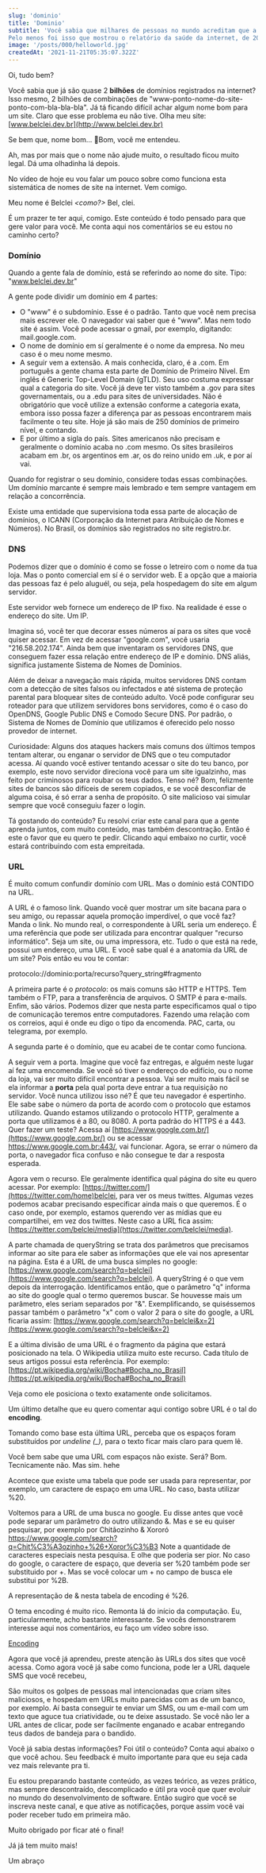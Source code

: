 ```yaml
---
slug: 'dominio'
title: 'Dominio'
subtitle: 'Você sabia que milhares de pessoas no mundo acreditam que a _Internet_ **é** o _Facebook_?
Pelo menos foi isso que mostrou o relatório da saúde da internet, de 2017, criado pela Mozilla. Só no Brasil, 55% dos entrevistados pensavam assim.'
image: '/posts/000/helloworld.jpg'
createdAt: '2021-11-21T05:35:07.322Z'
---
```


Oi, tudo bem?

Você sabia que já são quase 2 **bilhões** de domínios registrados na internet? Isso mesmo, 2 bilhões de combinações de "www-ponto-nome-do-site-ponto-com-bla-bla-bla". Já tá ficando difícil achar algum nome bom para um site. Claro que esse problema eu não tive. Olha meu site: [www.belclei.dev.br](http://www.belclei.dev.br)

Se bem que, nome bom... 🤔Bom, você me entendeu.

Ah, mas por mais que o nome não ajude muito, o resultado ficou muito legal. Dá uma olhadinha lá depois.

No vídeo de hoje eu vou falar um pouco sobre como funciona esta sistemática de nomes de site na internet. Vem comigo.

Meu nome é Belclei _<como?>_ Bel, clei.

É um prazer te ter aqui, comigo. Este conteúdo é todo pensado para que gere valor para você. Me conta aqui nos comentários se eu estou no caminho certo?

### Domínio

Quando a gente fala de domínio, está se referindo ao nome do site. Tipo: "www.belclei.dev.br"

A gente pode dividir um domínio em 4 partes:

- O "www" é o subdomínio. Esse é o padrão. Tanto que você nem precisa mais escrever ele. O navegador vai saber que é "www". Mas nem todo site é assim. Você pode acessar o gmail, por exemplo, digitando: mail.google.com.
- O nome de domínio em sí geralmente é o nome da empresa. No meu caso é o meu nome mesmo.
- A seguir vem a extensão. A mais conhecida, claro, é a .com. Em português a gente chama esta parte de Domínio de Primeiro Nível. Em inglês é Generic Top-Level Domain (gTLD). Seu uso costuma expressar qual a categoria do site. Você já deve ter visto também a .gov para sites governamentais, ou a .edu para sites de universidades. Não é obrigatório que você utilize a extensão conforme a categoria exata, embora isso possa fazer a diferença par as pessoas encontrarem mais facilmente o teu site. Hoje já são mais de 250 domínios de primeiro nível, e contando.
- E por último a sigla do país. Sites americanos não precisam e geralmente o domínio acaba no .com mesmo. Os sites brasileiros acabam em .br, os argentinos em .ar, os do reino unido em .uk, e por aí vai.

Quando for registrar o seu domínio, considere todas essas combinações. Um domínio marcante é sempre mais lembrado e tem sempre vantagem em relação a concorrência.

Existe uma entidade que supervisiona toda essa parte de alocação de domínios, o ICANN (Corporação da Internet para Atribuição de Nomes e Números). No Brasil, os domínios são registrados no site registro.br.

### DNS

Podemos dizer que o domínio é como se fosse o letreiro com o nome da tua loja. Mas o ponto comercial em sí é o servidor web. E a opção que a maioria das pessoas faz é pelo aluguél, ou seja, pela hospedagem do site em algum servidor.

Este servidor web fornece um endereço de IP fixo. Na realidade é esse o endereço do site. Um IP.

Imagina só, você ter que decorar esses números aí para os sites que você quiser acessar. Em vez de acessar "google.com", você usaria "216.58.202.174". Ainda bem que inventaram os servidores DNS, que conseguem fazer essa relação entre endereço de IP e domínio. DNS aliás, significa justamente Sistema de Nomes de Domínios.

Além de deixar a navegação mais rápida, muitos servidores DNS contam com a detecção de sites falsos ou infectados e até sistema de proteção parental para bloquear sites de conteúdo adulto. Você pode configurar seu roteador para que utilizem servidores bons servidores, como é o caso do OpenDNS, Google Public DNS e Comodo Secure DNS. Por padrão, o Sistema de Nomes de Domínio que utilizamos é oferecido pelo nosso provedor de internet.

Curiosidade: Alguns dos ataques hackers mais comuns dos últimos tempos tentam alterar, ou enganar o servidor de DNS que o teu computador acessa. Aí quando você estiver tentando acessar o site do teu banco, por exemplo, este novo servidor direciona você para um site igualzinho, mas feito por criminosos para roubar os teus dados. Tenso né? Bom, felizmente sites de bancos são difíceis de serem copiados, e se você desconfiar de alguma coisa, é só errar a senha de propósito. O site malicioso vai simular sempre que você conseguiu fazer o login.

Tá gostando do conteúdo? Eu resolvi criar este canal para que a gente aprenda juntos, com muito conteúdo, mas também descontração. Então é este o favor que eu quero te pedir. Clicando aqui embaixo no curtir, você estará contribuindo com esta empreitada.

### URL

É muito comum confundir domínio com URL. Mas o domínio está CONTIDO na URL.

A URL é o famoso link. Quando você quer mostrar um site bacana para o seu amigo, ou repassar aquela promoção imperdível, o que você faz? Manda o link. No mundo real, o correspondente à URL seria um endereço. É uma referência que pode ser utilizada para encontrar qualquer "recurso informático". Seja um site, ou uma impressora, etc. Tudo o que está na rede, possui um endereço, uma URL. E você sabe qual é a anatomia da URL de um site? Pois então eu vou te contar:

protocolo://dominio:porta/recurso?query_string#fragmento

A primeira parte é o _protocolo_: os mais comuns são HTTP e HTTPS. Tem também o FTP, para a transferência de arquivos. O SMTP é para e-mails. Enfim, são vários. Podemos dizer que nesta parte especificamos qual o tipo de comunicação teremos entre computadores. Fazendo uma relação com os correios, aqui é onde eu digo o tipo da encomenda. PAC, carta, ou telegrama, por exemplo.

A segunda parte é o domínio, que eu acabei de te contar como funciona.

A seguir vem a porta. Imagine que você faz entregas, e alguém neste lugar aí fez uma encomenda. Se você só tiver o endereço do edifício, ou o nome da loja, vai ser muito difícil encontrar a pessoa. Vai ser muito mais fácil se ela informar a **porta** pela qual porta deve entrar a tua requisição no servidor. Você nunca utilizou isso né? É que teu navegador é espertinho. Ele sabe sabe o número da porta de acordo com o protocolo que estamos utilizando. Quando estamos utilizando o protocolo HTTP, geralmente a porta que utilizamos é a 80, ou 8080. A porta padrão do HTTPS é a 443. Quer fazer um teste? Acessa aí [https://www.google.com.br/](https://www.google.com.br/) ou se acessar https://www.google.com.br:443/, vai funcionar. Agora, se errar o número da porta, o navegador fica confuso e não consegue te dar a resposta esperada.

Agora vem o recurso. Ele geralmente identifica qual página do site eu quero acessar. Por exemplo: [https://twitter.com/](https://twitter.com/home)belclei, para ver os meus twittes. Algumas vezes podemos acabar precisando especificar ainda mais o que queremos. É o caso onde, por exemplo, estamos querendo ver as mídias que eu compartilhei, em vez dos twittes. Neste caso a URL fica assim: [https://twitter.com/belclei/media](https://twitter.com/belclei/media).

A parte chamada de queryString se trata dos parâmetros que precisamos informar ao site para ele saber as informações que ele vai nos apresentar na página. Esta é a URL de uma busca simples no google: [https://www.google.com/search?q=belclei](https://www.google.com/search?q=belclei). A queryString é o que vem depois da interrogação. Identificamos então, que o parâmetro "q" informa ao site do google qual o termo queremos buscar. Se houvesse mais um parâmetro, eles seriam separados por "&". Exemplificando, se quiséssemos passar também o parâmetro "x" com o valor 2 para o site do google, a URL ficaria assim: [https://www.google.com/search?q=belclei&x=2](https://www.google.com/search?q=belclei&x=2)

E a última divisão de uma URL é o fragmento da página que estará posicionado na tela. O Wikipedia utiliza muito este recurso. Cada título de seus artigos possui esta referência. Por exemplo: [https://pt.wikipedia.org/wiki/Bocha#Bocha_no_Brasil](https://pt.wikipedia.org/wiki/Bocha#Bocha_no_Brasil)

Veja como ele posiciona o texto exatamente onde solicitamos.

Um último detalhe que eu quero comentar aqui contigo sobre URL é o tal do **encoding**.

Tomando como base esta última URL, perceba que os espaços foram substituídos por _undeline (\_)_, para o texto ficar mais claro para quem lê.

Você bem sabe que uma URL com espaços não existe. Será? Bom. Tecnicamente não. Mas sim. hehe

Acontece que existe uma tabela que pode ser usada para representar, por exemplo, um caractere de espaço em uma URL. No caso, basta utilizar %20.

Voltemos para a URL de uma busca no google. Eu disse antes que você pode separar um parâmetro do outro utilizando &. Mas e se eu quiser pesquisar, por exemplo por Chitãozinho & Xororó https://www.google.com/search?q=Chit%C3%A3ozinho+%26+Xoror%C3%B3
Note a quantidade de caracteres especiais nesta pesquisa. E olhe que poderia ser pior. No caso do google, o caractere de espaço, que deveria ser %20 também pode ser substituido por +. Mas se você colocar um + no campo de busca ele substitui por %2B.

A representação de & nesta tabela de encoding é %26.

O tema encoding é muito rico. Remonta lá do início da computação. Eu, particularmente, acho bastante interessante. Se vocês demonstrarem interesse aqui nos comentários, eu faço um vídeo sobre isso.

[Encoding](https://www.notion.so/Encoding-1e08ca5efb774045b12f933992cc28ad)

Agora que você já aprendeu, preste atenção às URLs dos sites que você acessa. Como agora você já sabe como funciona, pode ler a URL daquele SMS que você recebeu,

São muitos os golpes de pessoas mal intencionadas que criam sites maliciosos, e hospedam em URLs muito parecidas com as de um banco, por exemplo. Aí basta conseguir te enviar um SMS, ou um e-mail com um texto que aguce tua criatividade, ou te deixe assustado. Se você não ler a URL antes de clicar, pode ser facilmente enganado e acabar entregando teus dados de bandeja para o bandido.

Você já sabia destas informações? Foi útil o conteúdo? Conta aqui abaixo o que você achou. Seu feedback é muito importante para que eu seja cada vez mais relevante pra ti.

Eu estou preparando bastante conteúdo, as vezes teórico, as vezes prático, mas sempre descontraído, descomplicado e útil pra você que quer evoluir no mundo do desenvolvimento de software. Então sugiro que você se inscreva neste canal, e que ative as notificações, porque assim você vai poder receber tudo em primeira mão.

Muito obrigado por ficar até o final!

Já já tem muito mais!

Um abraço
